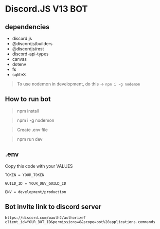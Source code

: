 # Discord.JS V13 BOT

## dependencies

- discord.js
- @discordjs/builders
- @discordjs/rest
- discord-api-types
- canvas
- dotenv
- fs
- sqlite3

> To use nodemon in development, do this -> ``npm i -g nodemon``

## How to run bot
> npm install

> npm i -g nodemon

> Create .env file

> npm run dev

## .env

Copy this code with your VALUES

```
TOKEN = YOUR_TOKEN  

GUILD_ID = YOUR_DEV_GUILD_ID    

ENV = development/production    
```

## Bot invite link to discord server
``https://discord.com/oauth2/authorize?client_id=YOUR_BOT_ID&permissions=8&scope=bot%20applications.commands``